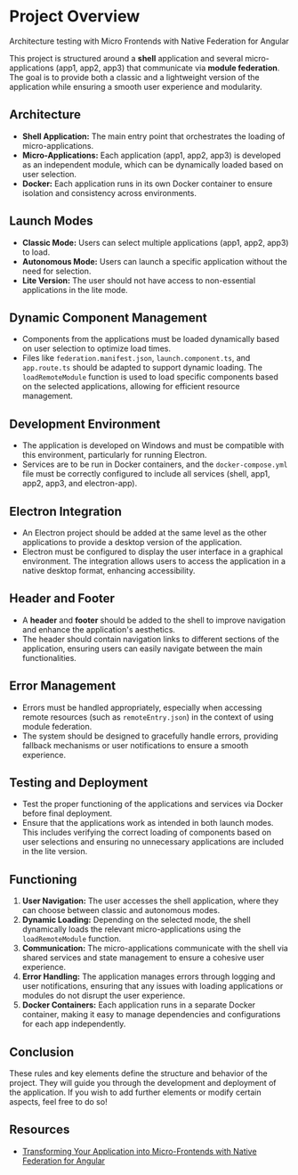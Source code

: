 # Project Overview

Architecture testing with Micro Frontends with Native Federation for Angular

This project is structured around a **shell** application and several micro-applications (app1, app2, app3) that communicate via **module federation**. The goal is to provide both a classic and a lightweight version of the application while ensuring a smooth user experience and modularity.

## Architecture

- **Shell Application:** The main entry point that orchestrates the loading of micro-applications.
- **Micro-Applications:** Each application (app1, app2, app3) is developed as an independent module, which can be dynamically loaded based on user selection.
- **Docker:** Each application runs in its own Docker container to ensure isolation and consistency across environments.

## Launch Modes

- **Classic Mode:** Users can select multiple applications (app1, app2, app3) to load.
- **Autonomous Mode:** Users can launch a specific application without the need for selection.
- **Lite Version:** The user should not have access to non-essential applications in the lite mode.

## Dynamic Component Management

- Components from the applications must be loaded dynamically based on user selection to optimize load times.
- Files like `federation.manifest.json`, `launch.component.ts`, and `app.route.ts` should be adapted to support dynamic loading. The `loadRemoteModule` function is used to load specific components based on the selected applications, allowing for efficient resource management.

## Development Environment

- The application is developed on Windows and must be compatible with this environment, particularly for running Electron.
- Services are to be run in Docker containers, and the `docker-compose.yml` file must be correctly configured to include all services (shell, app1, app2, app3, and electron-app).

## Electron Integration

- An Electron project should be added at the same level as the other applications to provide a desktop version of the application.
- Electron must be configured to display the user interface in a graphical environment. The integration allows users to access the application in a native desktop format, enhancing accessibility.

## Header and Footer

- A **header** and **footer** should be added to the shell to improve navigation and enhance the application's aesthetics.
- The header should contain navigation links to different sections of the application, ensuring users can easily navigate between the main functionalities.

## Error Management

- Errors must be handled appropriately, especially when accessing remote resources (such as `remoteEntry.json`) in the context of using module federation.
- The system should be designed to gracefully handle errors, providing fallback mechanisms or user notifications to ensure a smooth experience.

## Testing and Deployment

- Test the proper functioning of the applications and services via Docker before final deployment.
- Ensure that the applications work as intended in both launch modes. This includes verifying the correct loading of components based on user selections and ensuring no unnecessary applications are included in the lite version.

## Functioning

1. **User Navigation:** The user accesses the shell application, where they can choose between classic and autonomous modes.
2. **Dynamic Loading:** Depending on the selected mode, the shell dynamically loads the relevant micro-applications using the `loadRemoteModule` function.
3. **Communication:** The micro-applications communicate with the shell via shared services and state management to ensure a cohesive user experience.
4. **Error Handling:** The application manages errors through logging and user notifications, ensuring that any issues with loading applications or modules do not disrupt the user experience.
5. **Docker Containers:** Each application runs in a separate Docker container, making it easy to manage dependencies and configurations for each app independently.

## Conclusion

These rules and key elements define the structure and behavior of the project. They will guide you through the development and deployment of the application. If you wish to add further elements or modify certain aspects, feel free to do so!

## Resources

- [Transforming Your Application into Micro-Frontends with Native Federation for Angular](https://medium.com/@erick.98zanetti.98/transforming-your-application-into-micro-frontends-with-native-federation-for-angular-part-1-791d159b09c8#:~:text=Native%20Federation%20is%20an%20advanced%20micro-frontend%20solution%20for%20Angular%20applications)
